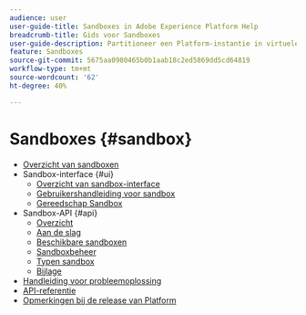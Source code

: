 ```yaml
---
audience: user
user-guide-title: Sandboxes in Adobe Experience Platform Help
breadcrumb-title: Gids voor Sandboxes
user-guide-description: Partitioneer een Platform-instantie in virtuele omgevingen voor ontwikkelen, testen en implementeren van toepassingen.
feature: Sandboxes
source-git-commit: 5675aa0980465b0b1aab18c2ed5869dd5cd64819
workflow-type: tm+mt
source-wordcount: '62'
ht-degree: 40%

---
```



# Sandboxes {#sandbox}

* [Overzicht van sandboxen](home.md)
* Sandbox-interface {#ui}
   * [Overzicht van sandbox-interface](ui/overview.md)
   * [Gebruikershandleiding voor sandbox](ui/user-guide.md)
   * [Gereedschap Sandbox](ui/sandbox-tooling.md)
* Sandbox-API {#api}
   * [Overzicht](api/overview.md)
   * [Aan de slag](api/getting-started.md)
   * [Beschikbare sandboxen](api/available.md)
   * [Sandboxbeheer](api/sandboxes.md)
   * [Typen sandbox](api/types.md)
   * [Bijlage](api/appendix.md)
* [Handleiding voor probleemoplossing](troubleshooting-guide.md)
* [API-referentie](https://www.adobe.io/experience-platform-apis/references/sandbox)
* [Opmerkingen bij de release van Platform](https://www.adobe.com/go/platform-release-notes-en)